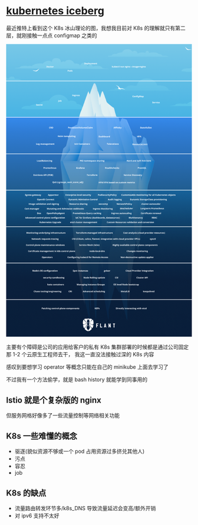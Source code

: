 # [kubernetes iceberg](/2022/05/kubernetes_iceberg.md)

最近推特上看到这个 K8s 冰山理论的图，我想我目前对 K8s 的理解就只有第二层，就刚接触一点点 configmap 之类的

![](kubernetes_iceberg.png)

主要有个障碍是公司的应用给客户的私有 K8s 集群部署的时候都是通过公司固定那 1-2 个云原生工程师去干，
我这一直没法接触过深的 K8s 内容

感叹到要想学习 operator 等概念只能在自己的 minikube 上面去学习了

不过我有一个方法偷学，就是 bash history 就能学到同事用的

## lstio 就是个复杂版的 nginx

但服务网格好像多了一些流量控制等网络相关功能

## K8s 一些难懂的概念

- 驱逐(貌似资源不够或一个 pod 占用资源过多挤兑其他人)
- 污点
- 容忍
- job

## K8s 的缺点

- 流量路由转发环节多/k8s_DNS 导致流量延迟会变高/额外开销
- 对 ipv6 支持不太好

